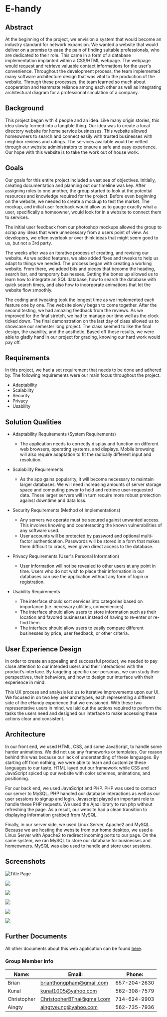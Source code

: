 # E-handy

## Abstract
At the beginning of the project, we envision a system that would become an industry standard for network expansion. We wanted a website that would deliver on a promise to ease the pain of finding suitable professionals, who are dedicated to their role. This came in a form of a database implementation implanted within a CSS/HTML webpage. The webpage would request and retrieve valuable contact informations for the user's convenience.
Throughout the development process, the team implemented many software architecture design that was vital to the production of the website. Through these processes, the team learned so much about cooperation and teammate reliance among each other as well as integrating architectural diagram for a professional simulation of a company.

## Background
This project began with 4 people and an idea. Like many origin stories, this idea slowly formed into a tangible thing. Our idea was to create a local directory website for home service businesses. This website allowed homeowners to search and connect easily with trusted businesses with neighbor reviews and ratings. The services available would be vetted through our website administrators to ensure a safe and easy experience. Our hope with this website is to take the work out of house work.


## Goals
Our goals for this entire project included a vast sea of objectives. Initially, creating documentation and planning out our timeline was key. After assigning roles to one another, the group started to look at the potential resources and knowledge required for the project. Before even beginning on the website, we needed to create a mockup to test the market. The mockup, and initial user feedback would allow us to gauge exactly what a user, specifically a homeowner, would look for in a website to connect them to services. 

The initial user feedback from our photoshop mockups allowed the group to scrap any ideas that were unnecessary from a users point of view. As developers, we often overlook or over think ideas that might seem good to us, but not a 3rd party.

The weeks after was an iterative process of creating, and revising our website. As we added features, we also added fixes and tweaks to help us adapt to things we needed. The process began with creating a working website. From there, we added bits and pieces that become the heading, search bar, and temporary businesses. Getting the bones up allowed us to learn how to integrate an SQL database, how to search the database with quick search times, and also how to incorporate animations that let the website flow smoothly. 

The coding and tweaking took the longest time as we implemented each feature one by one. The website slowly began to come together. After the second testing, we had amazing feedback from the reviews. As we improved for the final stretch, we had to manage our time well as the clock ticked down. The final demonstration on the last day of class allowed us to showcase our semester long project. The class seemed to like the final design, the usability, and the aesthetic. Based off these results, we were able to gladly hand in our project for grading, knowing our hard work would pay off. 


## Requirements
In this project, we had a set requirement that needs to be done and adhered by.  The following requirements were our main focus throughout the project.

* Adaptability
* Scalability
* Security
* Privacy
* Usability


## Solution Qualities
* Adaptability Requirements (System Requirements)
  * The application needs to correctly display and function on different web browsers, operating systems, and displays. Mobile browsing will also require adaptation to fit the radically different input and resolution.

* Scalability Requirements
  * As the app gains popularity, it will become necessary to maintain larger databases. We will need increasing amounts of server storage space and computing power to hold and retrieve user-requested data. These larger servers will in turn require more robust protection against downtime and data loss.

* Security Requirements (Method of Implementations)
  * Any servers we operate must be secured against unwanted access. This involves knowing and counteracting the known vulnerabilities of any software used.
  * User accounts will be protected by password and optional multi-factor authentication. Passwords will be stored in a form that makes them difficult to crack, even given direct access to the database.
  
* Privacy Requirements (User's Personal Information)
  * User information will not be revealed to other users at any point in time. Users who do not wish to place their information in our databases can use the application without any form of login or registration.

* Usability Requirements
  * The interface should sort services into categories based on importance (i.e. necessary utilities, conveniences).
  * The interface should allow users to store information such as their location and favored businesses instead of having to re-enter or re-find them.
  * The interface should allow users to easily compare different businesses by price, user feedback, or other criteria.


## User Experience Design
In order to create an appealing and successful product, we needed to pay close attention to our intended users and their interactions with the product’s interface. By targeting specific user personas, we can study their perspectives, their behaviors, and how to design our interface with their experience in mind.

This UX process and analysis led us to iterative improvements upon our UI. We focused in on two key user archetypes, each representing a different side of the eHandy experience that we envisioned. With these two representative users in mind, we laid out the actions required to perform the tasks the users need and designed our interface to make accessing these actions clear and consistent.


## Architecture
In our front end, we used HTML, CSS, and some JavaScript, to handle some harder animations. We did not use any frameworks or templates. Our reason behind this was because our lack of understanding of these languages. By starting off from nothing, we were able to learn and customize these languages to our taste. HTML layed out our framework while CSS and JavaScript spiced up our website with color schemes, animations, and positioning. 

For our back end, we used JavaScript and PHP. PHP was used to contact our server to MySQL. PHP handled our database interactions as well as our user sessions to signup and login. Javascript played an important role to handle these PHP requests. We used the Ajax library to run php without refreshing the page. As a result, our website had a clean transition to displaying information grabbed from MySQL.

Finally, in our server side, we used Linux Server, Apache2 and MySQL. Because we are hosting the website from our home desktop, we used a Linux Server with Apache2 to redirect incoming ports to our page. On the same system, we ran MySQL to store our database for businesses and homeowners. MySQL was also used to handle and store user sessions.


## Screenshots

![Title Page](images/ehandy1.png?raw=true)

![](images/ehandy2.png?raw=true)

![](images/ehandy3.png?raw=true)

![](images/ehandy4.png?raw=true)

![](images/ehandy5.png?raw=true)

![](images/ehandy6.png?raw=true)


## Further Documents
All other documents about this web application can be found [here](https://drive.google.com/drive/folders/0B6coUJeIfI8SQW9oQTVsMFJwNjQ?usp=sharing).

### Group Member Info

|Name:        |Email:                       |Phone:        |
|-------------|-----------------------------|--------------|
|Brian        |brianthongpham@gmail.com     |657-204-2630  |
|Kunal        |kunal1005@yahoo.com          |562-308-7579  |
|Christopher  |ChristopherBThai@gmail.com   |714-624-9903  |
|Aingty       |aingtyeung@yahoo.com         |562-735-7936  |




